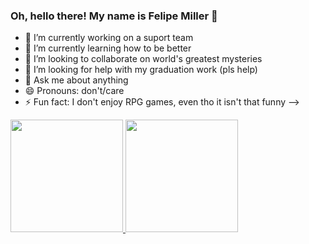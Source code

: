 ### Oh, hello there! My name is Felipe Miller 👋

- 🔭 I’m currently working on a suport team
- 🌱 I’m currently learning how to be better
- 👯 I’m looking to collaborate on world's greatest mysteries
- 🤔 I’m looking for help with my graduation work (pls help)
- 💬 Ask me about anything
- 😄 Pronouns: don't/care
- ⚡ Fun fact: I don't enjoy RPG games, even tho it isn't that funny
-->

<div>
  <a href="https://github.com/MillerFelipe">
  <img height="180em" src="https://github-readme-stats.vercel.app/api?username=millerfelipe&show_icons=true&theme=dracula&include_all_comits=true&count_private=true"/>
  <img height="180em" src="https://github-readme-stats.vercel.app/api/top-langs/?username=millerfelipe&layout=compact&langs_count=16&theme=dracula"/>
</div>
